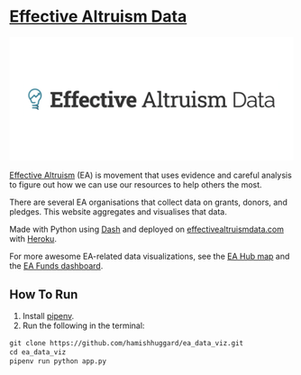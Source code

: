 # [Effective Altruism Data](https://effectivealtruismdata.com)

![Effective Altruism Data](/assets/images/ea-data/eadata.png)

[Effective Altruism](https://www.effectivealtruism.org/) (EA) is movement that uses evidence and careful analysis to figure out how we can use our resources to help others the most.

There are several EA organisations that collect data on grants, donors, and pledges. This website aggregates and visualises that data.

Made with Python using [Dash](https://dash.plotly.com/) and deployed on [effectivealtruismdata.com](https://effectivealtruismdata.com) with [Heroku](heroku.com).

For more awesome EA-related data visualizations, see the [EA Hub map](https://eahub.org/) and the [EA Funds dashboard](https://app.effectivealtruism.org/funds/about/stats).

## How To Run

1. Install [pipenv](https://pipenv.pypa.io/en/latest/).
2. Run the following in the terminal:

```
git clone https://github.com/hamishhuggard/ea_data_viz.git
cd ea_data_viz
pipenv run python app.py
```
